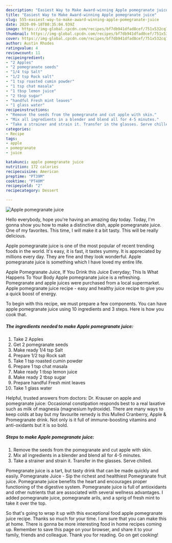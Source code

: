 ```yaml
---
description: "Easiest Way to Make Award-winning Apple pomegranate juice"
title: "Easiest Way to Make Award-winning Apple pomegranate juice"
slug: 555-easiest-way-to-make-award-winning-apple-pomegranate-juice
date: 2020-09-18T00:35:04.939Z
image: https://img-global.cpcdn.com/recipes/bf7db941dfad8cef/751x532cq70/apple-pomegranate-juice-recipe-main-photo.jpg
thumbnail: https://img-global.cpcdn.com/recipes/bf7db941dfad8cef/751x532cq70/apple-pomegranate-juice-recipe-main-photo.jpg
cover: https://img-global.cpcdn.com/recipes/bf7db941dfad8cef/751x532cq70/apple-pomegranate-juice-recipe-main-photo.jpg
author: Austin Rhodes
ratingvalue: 4
reviewcount: 11
recipeingredient:
- "2 Apples"
- "2 pomegranate seeds"
- "1/4 tsp Salt"
- "1/2 tsp Rock salt"
- "1 tsp roasted cumin powder"
- "1 tsp chat masala"
- "1 tbsp lemon juice"
- "2 tbsp sugar"
- "handful Fresh mint leaves"
- "1 glass water"
recipeinstructions:
- "Remove the seeds from the pomegranate and cut apple with skin."
- "Mix all ingredients in a blender and blend all for 4-5 minutes."
- "Take a strainer and strain it. Transfer in the glasses. Serve chilled."
categories:
- Recipe
tags:
- apple
- pomegranate
- juice

katakunci: apple pomegranate juice 
nutrition: 172 calories
recipecuisine: American
preptime: "PT39M"
cooktime: "PT40M"
recipeyield: "2"
recipecategory: Dessert

---
```



![Apple pomegranate juice](https://img-global.cpcdn.com/recipes/bf7db941dfad8cef/751x532cq70/apple-pomegranate-juice-recipe-main-photo.jpg)

Hello everybody, hope you're having an amazing day today. Today, I'm gonna show you how to make a distinctive dish, apple pomegranate juice. One of my favorites. This time, I will make it a bit tasty. This will be really delicious.

Apple pomegranate juice is one of the most popular of recent trending foods in the world. It's easy, it is fast, it tastes yummy. It is appreciated by millions every day. They are fine and they look wonderful. Apple pomegranate juice is something which I have loved my entire life.

Apple Pomegranate Juice, If You Drink this Juice Everyday; This Is What Happens To Your Body Apple pomegranate juice is a refreshing. Pomegranate and apple juices were purchased from a local supermarket. Apple pomegranate juice recipe - easy and healthy juice recipe to give you a quick boost of energy.


To begin with this recipe, we must prepare a few components. You can have apple pomegranate juice using 10 ingredients and 3 steps. Here is how you cook that.

<!--inarticleads1-->

##### The ingredients needed to make Apple pomegranate juice:

1. Take 2 Apples
1. Get 2 pomegranate seeds
1. Make ready 1/4 tsp Salt
1. Prepare 1/2 tsp Rock salt
1. Take 1 tsp roasted cumin powder
1. Prepare 1 tsp chat masala
1. Make ready 1 tbsp lemon juice
1. Make ready 2 tbsp sugar
1. Prepare handful Fresh mint leaves
1. Take 1 glass water


Helpful, trusted answers from doctors: Dr. Krauser on apple and pomegranate juice: Occasional constipation responds best to a real laxative such as milk of magnesia (magnesium hydroxide). There are many ways to keep colds at bay but my favourite remedy is this Mulled Cranberry, Apple &amp; Promegranate drink. Not only is it full of immune-boosting vitamins and anti-oxidants but it is so bold. 

<!--inarticleads2-->

##### Steps to make Apple pomegranate juice:

1. Remove the seeds from the pomegranate and cut apple with skin.
1. Mix all ingredients in a blender and blend all for 4-5 minutes.
1. Take a strainer and strain it. Transfer in the glasses. Serve chilled.


Pomegranate juice is a tart, but tasty drink that can be made quickly and easily. Pomegranate Juice - Sip the richest and healthiest Pomegranate fruit juice. Pomegranate juice benefits the heart and encourages proper functioning of the digestive system. Pomegranate juice is full of antioxidants and other nutrients that are associated with several wellness advantages. I added pomegranate juice, pomegranate arils, and a sprig of fresh mint to take it over the top. 

So that's going to wrap it up with this exceptional food apple pomegranate juice recipe. Thanks so much for your time. I am sure that you can make this at home. There is gonna be more interesting food in home recipes coming up. Remember to save this page on your browser, and share it to your family, friends and colleague. Thank you for reading. Go on get cooking!

